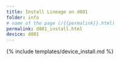 ```yaml
---
title: Install Lineage on d801
folder: info
# name of the page (/{{permalink}}.html)
permalink: d801_install.html
device: d801
---
```

{% include templates/device_install.md %}
